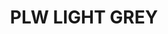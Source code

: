 ---
title: "PLW LIGHT GREY"
price: "TBA"
desc: "Opis nije dostupan"
img_path: "/assets/img/A.MIG-1600.jpg"
brand: AMMO
available: true
cat: "weathering"
subcat: "PANEL LINE WASH (35 mL)"
subsubcat: "SS"
---